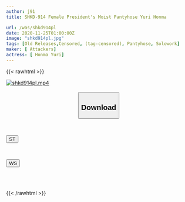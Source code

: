 ```yaml
---
author: j91
title: SHKD-914 Female President's Moist Pantyhose Yuri Honma

url: /was/shkd914pl
date: 2020-11-25T01:00:00Z
image: "shkd914pl.jpg"
tags: [Old Releases,Censored, (tag-censored), Pantyhose, Solowork]
maker: [ Attackers]
actress: [ Honma Yuri]
---
```



{{< rawhtml >}}

<div class="video" data-videoid="bQLBK9WX3LIPjZy">
    <a href="javascript:;">
        <img src="/was/shkd914pl/shkd914pl.jpg" width="WIDTH" height="HEIGHT" alt="shkd914pl.mp4" loading="lazy">
    </a>
</div>

<script type="text/javascript" src="https://j91.asia/asset/on-demand-st.js"></script>

<br>
  <link rel="stylesheet" href="https://j91.asia/asset/bs5.css">
  
  <center>
  <button class="btn btn-primary" type="button" data-bs-toggle="collapse" data-bs-target=".multi-collapse" aria-expanded="false" aria-controls="multiCollapseExample1 multiCollapseExample2"><h2>Download</h2></button></center>
</p>
<div class="row">
  <div class="col">
    <div class="collapse multi-collapse" id="multiCollapseExample1">
      <div class="card card-body">
	      	      <br>
<div class="buttons">  
<p><a href="https://streamtape.to/v/bQLBK9WX3LIPjZy" target="_blank"><button class="btn-hover color-3"><i class="fa fa-download"></i> ST</button></a></p></div>
    </div>
  </div>
</div>
  <div class="col">
    <div class="collapse multi-collapse" id="multiCollapseExample2">
      <div class="card card-body">
	      <br>
<div class="buttons">
<p><a href="https://wolfstream.tv/iz9u6xvkibs2" target="_blank"><button class="btn-hover color-8"><i class="fa fa-download"></i> WS</button></a></p></div>
<br><br>
      </div>
    </div>
  </div>
</div>

{{< /rawhtml >}}